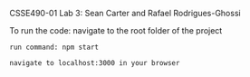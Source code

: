 CSSE490-01 Lab 3: Sean Carter and Rafael Rodrigues-Ghossi


To run the code:
    navigate to the root folder of the project
    
    run command: npm start
    
    navigate to localhost:3000 in your browser
